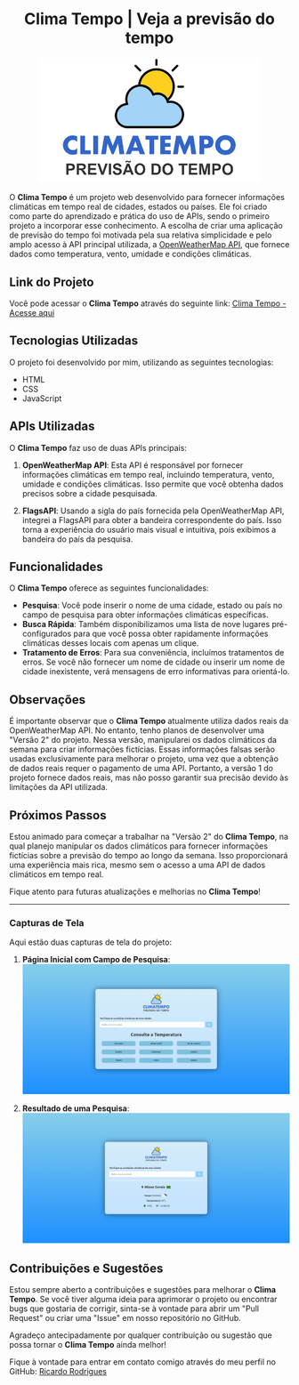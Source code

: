 <h1 align="center">Clima Tempo | Veja a previsão do tempo</h1>

<p align="center">
  <img src="./Clima-V1/assets/img/logo.png" alt="Clima Tempo Logo" width="400"/>
</p>

O **Clima Tempo** é um projeto web desenvolvido para fornecer informações climáticas em tempo real de cidades, estados ou países. Ele foi criado como parte do aprendizado e prática do uso de APIs, sendo o primeiro projeto a incorporar esse conhecimento. A escolha de criar uma aplicação de previsão do tempo foi motivada pela sua relativa simplicidade e pelo amplo acesso à API principal utilizada, a [OpenWeatherMap API](https://openweathermap.org/), que fornece dados como temperatura, vento, umidade e condições climáticas.

## Link do Projeto

Você pode acessar o **Clima Tempo** através do seguinte link: [Clima Tempo - Acesse aqui](https://climatempo0.netlify.app/)

## Tecnologias Utilizadas

O projeto foi desenvolvido por mim, utilizando as seguintes tecnologias:

- HTML
- CSS
- JavaScript

## APIs Utilizadas

O **Clima Tempo** faz uso de duas APIs principais:

1. **OpenWeatherMap API**: Esta API é responsável por fornecer informações climáticas em tempo real, incluindo temperatura, vento, umidade e condições climáticas. Isso permite que você obtenha dados precisos sobre a cidade pesquisada.

2. **FlagsAPI**: Usando a sigla do país fornecida pela OpenWeatherMap API, integrei a FlagsAPI para obter a bandeira correspondente do país. Isso torna a experiência do usuário mais visual e intuitiva, pois exibimos a bandeira do país da pesquisa.

## Funcionalidades

O **Clima Tempo** oferece as seguintes funcionalidades:

- **Pesquisa**: Você pode inserir o nome de uma cidade, estado ou país no campo de pesquisa para obter informações climáticas específicas.
- **Busca Rápida**: Também disponibilizamos uma lista de nove lugares pré-configurados para que você possa obter rapidamente informações climáticas desses locais com apenas um clique.
- **Tratamento de Erros**: Para sua conveniência, incluímos tratamentos de erros. Se você não fornecer um nome de cidade ou inserir um nome de cidade inexistente, verá mensagens de erro informativas para orientá-lo.

## Observações

É importante observar que o **Clima Tempo** atualmente utiliza dados reais da OpenWeatherMap API. No entanto, tenho planos de desenvolver uma "Versão 2" do projeto. Nessa versão, manipularei os dados climáticos da semana para criar informações fictícias. Essas informações falsas serão usadas exclusivamente para melhorar o projeto, uma vez que a obtenção de dados reais requer o pagamento de uma API. Portanto, a versão 1 do projeto fornece dados reais, mas não posso garantir sua precisão devido às limitações da API utilizada.

## Próximos Passos

Estou animado para começar a trabalhar na "Versão 2" do **Clima Tempo**, na qual planejo manipular os dados climáticos para fornecer informações fictícias sobre a previsão do tempo ao longo da semana. Isso proporcionará uma experiência mais rica, mesmo sem o acesso a uma API de dados climáticos em tempo real.

Fique atento para futuras atualizações e melhorias no **Clima Tempo**!


---

### Capturas de Tela

Aqui estão duas capturas de tela do projeto:

1. **Página Inicial com Campo de Pesquisa**:
   ![Página Inicial](./Clima-V1//assets/img/imgProjeto1.png)

2. **Resultado de uma Pesquisa**:
   ![Resultado da Pesquisa](./Clima-V1//assets/img/imgProjeto2.png)


## Contribuições e Sugestões

Estou sempre aberto a contribuições e sugestões para melhorar o **Clima Tempo**. Se você tiver alguma ideia para aprimorar o projeto ou encontrar bugs que gostaria de corrigir, sinta-se à vontade para abrir um "Pull Request" ou criar uma "Issue" em nosso repositório no GitHub.

Agradeço antecipadamente por qualquer contribuição ou sugestão que possa tornar o **Clima Tempo** ainda melhor!

Fique à vontade para entrar em contato comigo através do meu perfil no GitHub: [Ricardo Rodrigues](https://github.com/Ricardo-Rodrigues0)

